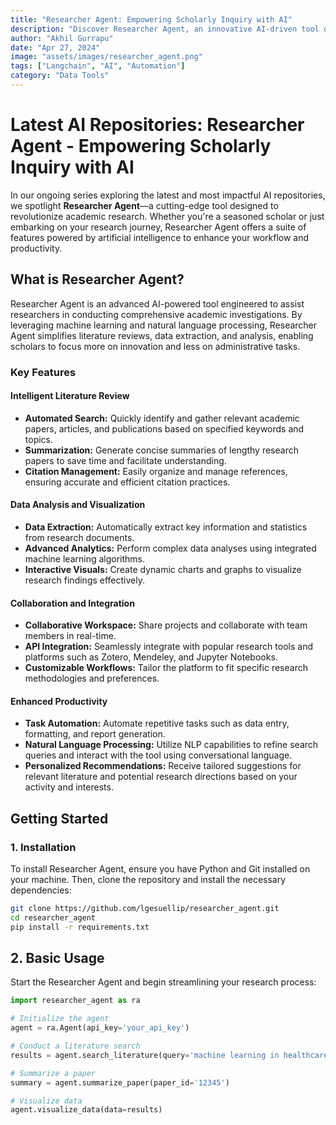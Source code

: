 ```yaml
---
title: "Researcher Agent: Empowering Scholarly Inquiry with AI"
description: "Discover Researcher Agent, an innovative AI-driven tool designed to streamline academic research, enhance literature reviews, and facilitate data analysis for researchers and scholars."
author: "Akhil Gurrapu"
date: "Apr 27, 2024"
image: "assets/images/researcher_agent.png"
tags: ["Langchain", "AI", "Automation"]
category: "Data Tools"
---
```

  
# Latest AI Repositories: Researcher Agent - Empowering Scholarly Inquiry with AI
  
In our ongoing series exploring the latest and most impactful AI repositories, we spotlight **Researcher Agent**—a cutting-edge tool designed to revolutionize academic research. Whether you're a seasoned scholar or just embarking on your research journey, Researcher Agent offers a suite of features powered by artificial intelligence to enhance your workflow and productivity.

## What is Researcher Agent?
  
Researcher Agent is an advanced AI-powered tool engineered to assist researchers in conducting comprehensive academic investigations. By leveraging machine learning and natural language processing, Researcher Agent simplifies literature reviews, data extraction, and analysis, enabling scholars to focus more on innovation and less on administrative tasks.
  
### Key Features
  
#### Intelligent Literature Review
- **Automated Search:** Quickly identify and gather relevant academic papers, articles, and publications based on specified keywords and topics.
- **Summarization:** Generate concise summaries of lengthy research papers to save time and facilitate understanding.
- **Citation Management:** Easily organize and manage references, ensuring accurate and efficient citation practices.
  
#### Data Analysis and Visualization
- **Data Extraction:** Automatically extract key information and statistics from research documents.
- **Advanced Analytics:** Perform complex data analyses using integrated machine learning algorithms.
- **Interactive Visuals:** Create dynamic charts and graphs to visualize research findings effectively.
  
#### Collaboration and Integration
- **Collaborative Workspace:** Share projects and collaborate with team members in real-time.
- **API Integration:** Seamlessly integrate with popular research tools and platforms such as Zotero, Mendeley, and Jupyter Notebooks.
- **Customizable Workflows:** Tailor the platform to fit specific research methodologies and preferences.
  
#### Enhanced Productivity
- **Task Automation:** Automate repetitive tasks such as data entry, formatting, and report generation.
- **Natural Language Processing:** Utilize NLP capabilities to refine search queries and interact with the tool using conversational language.
- **Personalized Recommendations:** Receive tailored suggestions for relevant literature and potential research directions based on your activity and interests.
  
## Getting Started
  
### 1. Installation
  
To install Researcher Agent, ensure you have Python and Git installed on your machine. Then, clone the repository and install the necessary dependencies:
  
```bash
git clone https://github.com/lgesuellip/researcher_agent.git
cd researcher_agent
pip install -r requirements.txt
```

## 2. Basic Usage
Start the Researcher Agent and begin streamlining your research process:

```python
import researcher_agent as ra

# Initialize the agent
agent = ra.Agent(api_key='your_api_key')

# Conduct a literature search
results = agent.search_literature(query='machine learning in healthcare')

# Summarize a paper
summary = agent.summarize_paper(paper_id='12345')

# Visualize data
agent.visualize_data(data=results)
```

